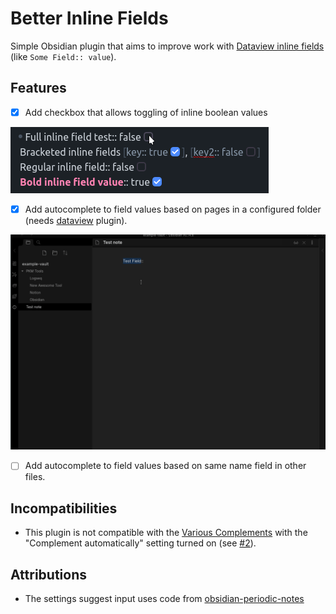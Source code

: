 # Better Inline Fields
Simple Obsidian plugin that aims to improve work with [Dataview inline fields](https://blacksmithgu.github.io/obsidian-dataview/data-annotation/) (like `Some Field:: value`).

## Features
- [x] Add checkbox that allows toggling of inline boolean values

![Checkboxes](./imgs/checkboxes.gif)

- [x] Add autocomplete to field values based on pages in a configured folder (needs [dataview](https://github.com/blacksmithgu/obsidian-dataview) plugin).

![Pages Autocomplete](./imgs/field-autocomplete.gif)

- [ ] Add autocomplete to field values based on same name field in other files.

## Incompatibilities
- This plugin is not compatible with the [Various Complements](https://tadashi-aikawa.github.io/docs-obsidian-various-complements-plugin/) with the "Complement automatically" setting turned on (see [#2](https://github.com/dsarman/better-inline-fields/issues/2)).

## Attributions
- The settings suggest input uses code from [obsidian-periodic-notes](https://github.com/liamcain/obsidian-periodic-notes)
